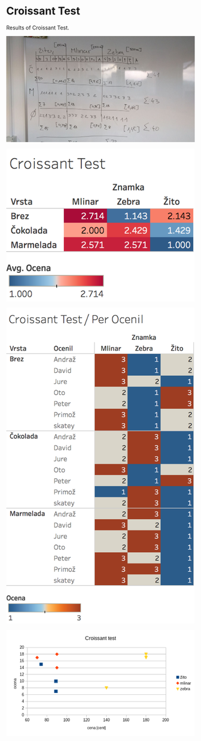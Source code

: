 # Croissant Test

Results of Croissant Test.

![CT](./raw.jpeg)

![CT](./Croissant_Test.png)

![CT2](./Croissant_Test_Per_Ocenil.png)

![CT3](./croissant_test_jure.png)
